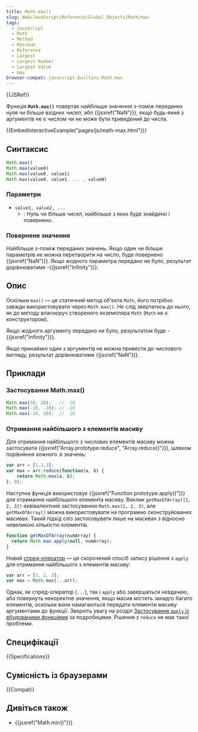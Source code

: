 ```yaml
---
title: Math.max()
slug: Web/JavaScript/Reference/Global_Objects/Math/max
tags:
  - JavaScript
  - Math
  - Method
  - Maximum
  - Reference
  - Largest
  - Largest Number
  - Largest Value
  - max
browser-compat: javascript.builtins.Math.max
---
```

{{JSRef}}

Функція **`Math.max()`** повертає найбільше значення з-поміж переданих нуля чи більше вхідних чисел, або {{jsxref("NaN")}}, якщо будь-який з аргументів не є числом чи не може бути приведений до числа.

{{EmbedInteractiveExample("pages/js/math-max.html")}}

## Синтаксис

```js
Math.max()
Math.max(value0)
Math.max(value0, value1)
Math.max(value0, value1, ... , valueN)
```

### Параметри

- `value1, value2, ...`
  - : Нуль чи більше чисел, найбільше з яких буде знайдено і повернено.

### Повернене значення

Найбільше з-поміж переданих значень. Якщо один чи більше параметрів не можна перетворити на число, буде повернено {{jsxref("NaN")}}. Якщо жодного параметра передано не було, результат дорівнюватиме \-{{jsxref("Infinity")}}.

## Опис

Оскільки `max()` — це статичний метод об'єкта `Math`, його потрібно завжди використовувати через `Math.max()`. Не слід звертатись до нього, як до методу власноруч створеного екземпляра `Math` (`Math` не є конструктором).

Якщо жодного аргументу передано не було, результатом буде -{{jsxref("Infinity")}}.

Якщо принаймні один з аргументів не можна привести до числового вигляду, результат дорівнюватиме {{jsxref("NaN")}}.

## Приклади

### Застосування Math.max()

```js
Math.max(10, 20);   //  20
Math.max(-10, -20); // -10
Math.max(-10, 20);  //  20
```

### Отримання найбільшого з елементів масиву

Для отримання найбільшого з числових елементів масиву можна застосувати {{jsxref("Array.prototype.reduce", "Array.reduce()")}}, шляхом порівняння кожного зі значень:

```js
var arr = [1,2,3];
var max = arr.reduce(function(a, b) {
    return Math.max(a, b);
}, 0);
```

Наступна функція використовує {{jsxref("Function.prototype.apply()")}} для отримання найбільшого елемента масиву. Виклик `getMaxOfArray([1, 2, 3])` еквівалентний застосуванню `Math.max(1, 2, 3)`, але `getMaxOfArray()` можна використовувати на програмно сконструйованих масивах. Такий підхід сліз застосовувати лише на масивах з відносно невеликою кількістю елементів.

```js
function getMaxOfArray(numArray) {
  return Math.max.apply(null, numArray);
}
```

Новий [спред-оператор](/uk/docs/Web/JavaScript/Reference/Operators/Spread_syntax) — це скорочений спосіб запису рішення з `apply` для отримання найбільшого з елементів масиву:

```js
var arr = [1, 2, 3];
var max = Math.max(...arr);
```

Однак, як спред-оператор (`...`), так і `apply` або завершаться невдачею, або повернуть некоректне значення, якщо масив містить занадто багато елементів, оскільки вони намагаються передати елементи масиву аргументами до функції. Зверніть увагу на розділ [Застосування `apply` із вбудованими функціями](/uk/docs/Web/JavaScript/Reference/Global_Objects/Function/apply#using_apply_and_built-in_functions) за подробицями. Рішення з `reduce` не має такої проблеми.

## Специфікації

{{Specifications}}

## Сумісність із браузерами

{{Compat}}

## Дивіться також

- {{jsxref("Math.min()")}}
